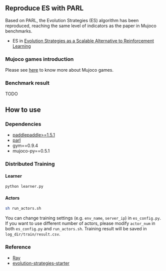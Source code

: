 ## Reproduce ES with PARL
Based on PARL, the Evolution Strategies (ES) algorithm has been reproduced, reaching the same level of indicators as the paper in Mujoco benchmarks.

+ ES in
[Evolution Strategies as a Scalable Alternative to Reinforcement Learning](https://arxiv.org/abs/1703.03864)

### Mujoco games introduction
Please see [here](https://github.com/openai/mujoco-py) to know more about Mujoco games.

### Benchmark result
TODO

## How to use
### Dependencies
+ [paddlepaddle>=1.5.1](https://github.com/PaddlePaddle/Paddle)
+ [parl](https://github.com/PaddlePaddle/PARL)
+ gym==0.9.4
+ mujoco-py==0.5.1


### Distributed Training

#### Learner
```sh
python learner.py 
```

#### Actors
```sh
sh run_actors.sh
```

You can change training settings (e.g. `env_name`, `server_ip`) in `es_config.py`. If you want to use different number of actors, please modify `actor_num` in both `es_config.py` and `run_actors.sh`.
Training result will be saved in `log_dir/train/result.csv`.

### Reference
+ [Ray](https://github.com/ray-project/ray)
+ [evolution-strategies-starter](https://github.com/openai/evolution-strategies-starter)
